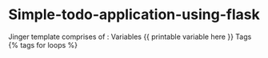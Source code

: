 # Simple-todo-application-using-flask

Jinger template comprises of :
Variables {{ printable variable here }}
Tags {% tags for loops %}

